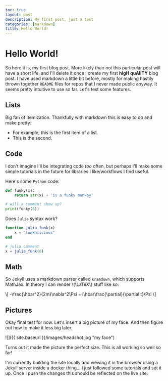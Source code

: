 ```yaml
---
toc: true
layout: post
description: My first post, just a test
categories: [markdown]
title: Hello World!
---
```


# Hello World!

So here it is, my first blog post. More likely than not this particular post will have a short life, and I'll delete it once I create my first **hIgH quAliTY** blog post. I have used markdown a little bit before, mostly for making hastily thrown together `README` files for repos that I never made public anyway. It seems pretty intuitive to use so far. Let's test some features.

## Lists

Big fan of itemization. Thankfully with markdown this is easy to do and make pretty:

- For example, this is the first item of a list.
- This is the second.

## Code

I don't imagine I'll be integrating code *too* often, but perhaps I'll make some simple tutorials in the future for libraries I like/workflows I find useful.

Here's some `Python` code:

```python
def funky(x):
	return str(x) + 'is a funky monkey'

# will a comment show up?
print(funky(6))
```

Does `Julia` syntax work?

```julia
function julia_funk(x)
	x = "funkalicious"
end

# julia comment
x = julia_funk(6)
```

## Math

So Jekyll uses a markdown parser called `kramdown`, which supports MathJax. In theory I can render \\(\LaTeX\\) stuff like so:

\\[ -\frac{\hbar^2}{2m}\nabla^2\Psi = i\hbar\frac{\partial}{\partial t}\Psi \\]

## Pictures

Okay final test for now. Let's insert a big picture of my face. And then figure out how to make it less big later.

![]({{ site.baseurl }}/images/headshot.jpg "my face")

Turns out it made the picture the perfect size. This is all working so well so far!

I'm currently building the site locally and viewing it in the browser using a Jekyll server inside a docker thing... I just followed some tutorials and set it up. Once I push the changes this should be reflected on the live site.